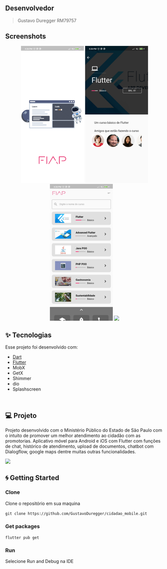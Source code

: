## Desenvolvedor
> Gustavo Duregger RM79757

## Screenshots
<p align = "center">
  <img src="https://github.com/GustavoDuregger/cursosMobXandGetX/blob/master/assets/screenshots/1.jpg" width="200px">
  <img src="https://github.com/GustavoDuregger/cursosMobXandGetX/blob/master/assets/screenshots/2.jpg" width="200px">
  <img src="https://github.com/GustavoDuregger/cursosMobXandGetX/blob/master/assets/screenshots/3.jpg" width="200px">
  <img src="https://github.com/GustavoDuregger/cursosMobXandGetX/blob/master/assets/screenshots/gravacao.gif" width="200px">
</p>

## :sparkles: Tecnologias

Esse projeto foi desenvolvido com:

- [Dart](https://dart.dev/)
- [Flutter](https://flutter.dev/)
- MobX
- GetX
- Shimmer
- dio
- Splashscreen

<br>

## 💻 Projeto
Projeto desenvolvido com o Ministério Público do Estado de São Paulo com o intuito de promover um melhor atendimento ao cidadão com as promotorias. Aplicativo móvel para Android e iOS com Flutter com funções de chat, histórico de atendimento, upload de documentos, chatbot com Dialogflow, google maps dentre muitas outras funcionalidades.

 <img src="https://github.com/GustavoDuregger/cidadao_mobile/blob/master/assets/screenshots/mapa.png">
 
## :cyclone: Getting Started

### Clone
Clone o repositório em sua maquina

```git clone https://github.com/GustavoDuregger/cidadao_mobile.git```

### Get packages
```flutter pub get```

### Run
Selecione Run and Debug na IDE

